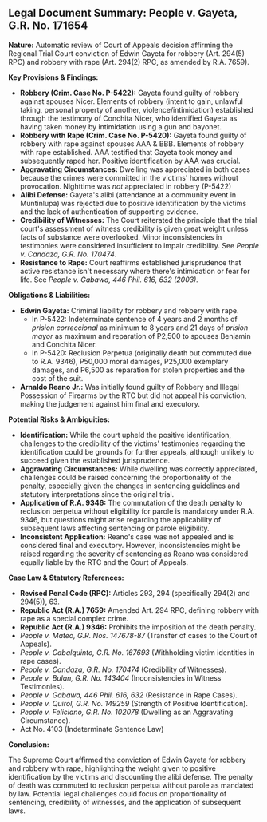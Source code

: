 ## Legal Document Summary: People v. Gayeta, G.R. No. 171654

**Nature:** Automatic review of Court of Appeals decision affirming the Regional Trial Court conviction of Edwin Gayeta for robbery (Art. 294(5) RPC) and robbery with rape (Art. 294(2) RPC, as amended by R.A. 7659).

**Key Provisions & Findings:**

*   **Robbery (Crim. Case No. P-5422):** Gayeta found guilty of robbery against spouses Nicer. Elements of robbery (intent to gain, unlawful taking, personal property of another, violence/intimidation) established through the testimony of Conchita Nicer, who identified Gayeta as having taken money by intimidation using a gun and bayonet.
*   **Robbery with Rape (Crim. Case No. P-5420):** Gayeta found guilty of robbery with rape against spouses AAA & BBB. Elements of robbery with rape established. AAA testified that Gayeta took money and subsequently raped her. Positive identification by AAA was crucial.
*   **Aggravating Circumstances:** Dwelling was appreciated in both cases because the crimes were committed in the victims' homes without provocation. Nighttime was *not* appreciated in robbery (P-5422)
*   **Alibi Defense:** Gayeta's alibi (attendance at a community event in Muntinlupa) was rejected due to positive identification by the victims and the lack of authentication of supporting evidence.
*   **Credibility of Witnesses:** The Court reiterated the principle that the trial court's assessment of witness credibility is given great weight unless facts of substance were overlooked. Minor inconsistencies in testimonies were considered insufficient to impair credibility.  See *People v. Candaza, G.R. No. 170474*.
*   **Resistance to Rape:** Court reaffirms established jurisprudence that active resistance isn't necessary where there's intimidation or fear for life. See *People v. Gabawa, 446 Phil. 616, 632 (2003).*

**Obligations & Liabilities:**

*   **Edwin Gayeta:** Criminal liability for robbery and robbery with rape.
    *   In P-5422: Indeterminate sentence of 4 years and 2 months of *prision correccional* as minimum to 8 years and 21 days of *prision mayor* as maximum and reparation of P2,500 to spouses Benjamin and Conchita Nicer.
    *   In P-5420: Reclusion Perpetua (originally death but commuted due to R.A. 9346), P50,000 moral damages, P25,000 exemplary damages, and P6,500 as reparation for stolen properties and the cost of the suit.
*   **Arnaldo Reano Jr.:** Was initially found guilty of Robbery and Illegal Possession of Firearms by the RTC but did not appeal his conviction, making the judgement against him final and executory.

**Potential Risks & Ambiguities:**

*   **Identification:** While the court upheld the positive identification, challenges to the credibility of the victims' testimonies regarding the identification could be grounds for further appeals, although unlikely to succeed given the established jurisprudence.
*   **Aggravating Circumstances:** While dwelling was correctly appreciated, challenges could be raised concerning the proportionality of the penalty, especially given the changes in sentencing guidelines and statutory interpretations since the original trial.
*   **Application of R.A. 9346:** The commutation of the death penalty to reclusion perpetua without eligibility for parole is mandatory under R.A. 9346, but questions might arise regarding the applicability of subsequent laws affecting sentencing or parole eligibility.
* **Inconsistent Application:** Reano's case was not appealed and is considered final and executory. However, inconsistencies might be raised regarding the severity of sentencing as Reano was considered equally liable by the RTC and the Court of Appeals.

**Case Law & Statutory References:**

*   **Revised Penal Code (RPC):** Articles 293, 294 (specifically 294(2) and 294(5)), 63.
*   **Republic Act (R.A.) 7659:** Amended Art. 294 RPC, defining robbery with rape as a special complex crime.
*   **Republic Act (R.A.) 9346:** Prohibits the imposition of the death penalty.
*   *People v. Mateo, G.R. Nos. 147678-87* (Transfer of cases to the Court of Appeals).
*   *People v. Cabalquinto, G.R. No. 167693* (Withholding victim identities in rape cases).
*   *People v. Candaza, G.R. No. 170474* (Credibility of Witnesses).
*   *People v. Bulan, G.R. No. 143404* (Inconsistencies in Witness Testimonies).
*   *People v. Gabawa, 446 Phil. 616, 632* (Resistance in Rape Cases).
*   *People v. Quirol, G.R. No. 149259* (Strength of Positive Identification).
*   *People v. Feliciano, G.R. No. 102078* (Dwelling as an Aggravating Circumstance).
*   Act No. 4103 (Indeterminate Sentence Law)

**Conclusion:**

The Supreme Court affirmed the conviction of Edwin Gayeta for robbery and robbery with rape, highlighting the weight given to positive identification by the victims and discounting the alibi defense. The penalty of death was commuted to reclusion perpetua without parole as mandated by law. Potential legal challenges could focus on proportionality of sentencing, credibility of witnesses, and the application of subsequent laws.
